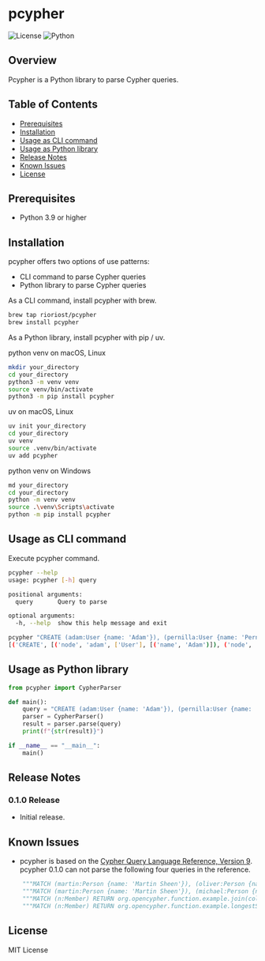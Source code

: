 # pcypher

![License](https://img.shields.io/badge/license-MIT-blue.svg)
![Python](https://img.shields.io/badge/Python-3.9%2B-blue)

## Overview

Pcypher is a Python library to parse Cypher queries.

## Table of Contents

- [Prerequisites](#prerequisites)
- [Installation](#installation)
- [Usage as CLI command](#usage-as-cli-command)
- [Usage as Python library](#usage-as-python-library)
- [Release Notes](#release-notes)
- [Known Issues](#known-issues)
- [License](#license)

## Prerequisites

- Python 3.9 or higher

## Installation

pcypher offers two options of use patterns:

- CLI command to parse Cypher queries
- Python library to parse Cypher queries

As a CLI command, install pcypher with brew.

```bash
brew tap rioriost/pcypher
brew install pcypher
```

As a Python library, install pcypher with pip / uv.

python venv on macOS, Linux
```bash
mkdir your_directory
cd your_directory
python3 -m venv venv
source venv/bin/activate
python3 -m pip install pcypher
```

uv on macOS, Linux
```bash
uv init your_directory
cd your_directory
uv venv
source .venv/bin/activate
uv add pcypher
```

python venv on Windows
```bash
md your_directory
cd your_directory
python -m venv venv
source .\venv\Scripts\activate
python -m pip install pcypher
```

## Usage as CLI command

Execute pcypher command.

```bash
pcypher --help
usage: pcypher [-h] query

positional arguments:
  query       Query to parse

optional arguments:
  -h, --help  show this help message and exit
```

```bash
pcypher "CREATE (adam:User {name: 'Adam'}), (pernilla:User {name: 'Pernilla'}), (david:User {name: 'David'}), (adam)-[:FRIEND]->(pernilla), (pernilla)-[:FRIEND]->(david)"
[('CREATE', [('node', 'adam', ['User'], [('name', 'Adam')]), ('node', 'pernilla', ['User'], [('name', 'Pernilla')]), ('node', 'david', ['User'], [('name', 'David')]), ('chain', ('node', 'adam', [], None), [(('directed', ('relationship', [{'variable': None, 'type': 'FRIEND'}], None, None)), ('node', 'pernilla', [], None))]), ('chain', ('node', 'pernilla', [], None), [(('directed', ('relationship', [{'variable': None, 'type': 'FRIEND'}], None, None)), ('node', 'david', [], None))])])]
```

## Usage as Python library

```python
from pcypher import CypherParser

def main():
    query = "CREATE (adam:User {name: 'Adam'}), (pernilla:User {name: 'Pernilla'}), (david:User {name: 'David'}), (adam)-[:FRIEND]->(pernilla), (pernilla)-[:FRIEND]->(david)"
    parser = CypherParser()
    result = parser.parse(query)
    print(f"{str(result)}")

if __name__ == "__main__":
    main()
```

## Release Notes

### 0.1.0 Release
* Initial release.

## Known Issues
* pcypher is based on the [Cypher Query Language Reference, Version 9](https://s3.amazonaws.com/artifacts.opencypher.org/openCypher9.pdf).
pcypher 0.1.0 can not parse the following four queries in the reference.
```python
    """MATCH (martin:Person {name: 'Martin Sheen'}), (oliver:Person {name: 'Oliver Stone'}), p = shortestPath((martin)-[*..15]-(oliver)) RETURN p""",  # in page 67
    """MATCH (martin:Person {name: 'Martin Sheen'}), (michael:Person {name: 'Michael Douglas'}), p = allShortestPaths((martin)-[*]-(michael)) RETURN p""",  # in page 67
    """MATCH (n:Member) RETURN org.opencypher.function.example.join(collect(n.name)) AS members""",  # in page 193
    """MATCH (n:Member) RETURN org.opencypher.function.example.longestString(n.name) AS member""",  # in page 193
```

## License
MIT License
